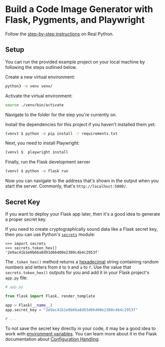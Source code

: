 # Build a Code Image Generator with Flask, Pygments, and Playwright

Follow the [step-by-step instructions](https://realpython.com/code-image-generator/) on Real Python.

## Setup

You can run the provided example project on your local machine by following the steps outlined below.

Create a new virtual environment:

```bash
python3 -m venv venv/
```

Activate the virtual environment:

```bash
source ./venv/bin/activate
```

Navigate to the folder for the step you're currently on.

Install the dependencies for this project if you haven't installed them yet:

```bash
(venv) $ python -m pip install -r requirements.txt
```

Next, you need to install Playwright:

```bash
(venv) $  playwright install
```

Finally, run the Flask development server

```bash
(venv) $ python -m flask run
```

Now you can navigate to the address that's shown in the output when you start the server. Commonly, that's `http://localhost:5000/`.

## Secret Key

If you want to deploy your Flask app later, then it's a good idea to generate a proper secret key.

If you need to create cryptographically sound data like a Flask secret key, then you can use Python's [`secrets`](https://docs.python.org/3/library/secrets.html) module:

```pycon
>>> import secrets
>>> secrets.token_hex()
'2e9ac41b1e0b66a8d93d66400e2300c4b4c2953f'
```

The `.token_hex()` method returns a [hexadecimal](https://en.wikipedia.org/wiki/Hexadecimal) string containing random numbers and letters from `0` to `9` and `a` to `f`. Use the value that `secrets.token_hex()` outputs for you and add it in your Flask project's `app.py` file:

```python hl_lines="6"
# app.py

from flask import Flask, render_template

app = Flask(__name__)
app.secret_key = "2e9ac41b1e0b66a8d93d66400e2300c4b4c2953f"

# ...
```

To not save the secret key directly in your code, it may be a good idea to work with [environment variables](https://12factor.net/config). You can learn more about it in the Flask documentation about [Configuration Handling](https://flask.palletsprojects.com/en/2.3.x/config/).
